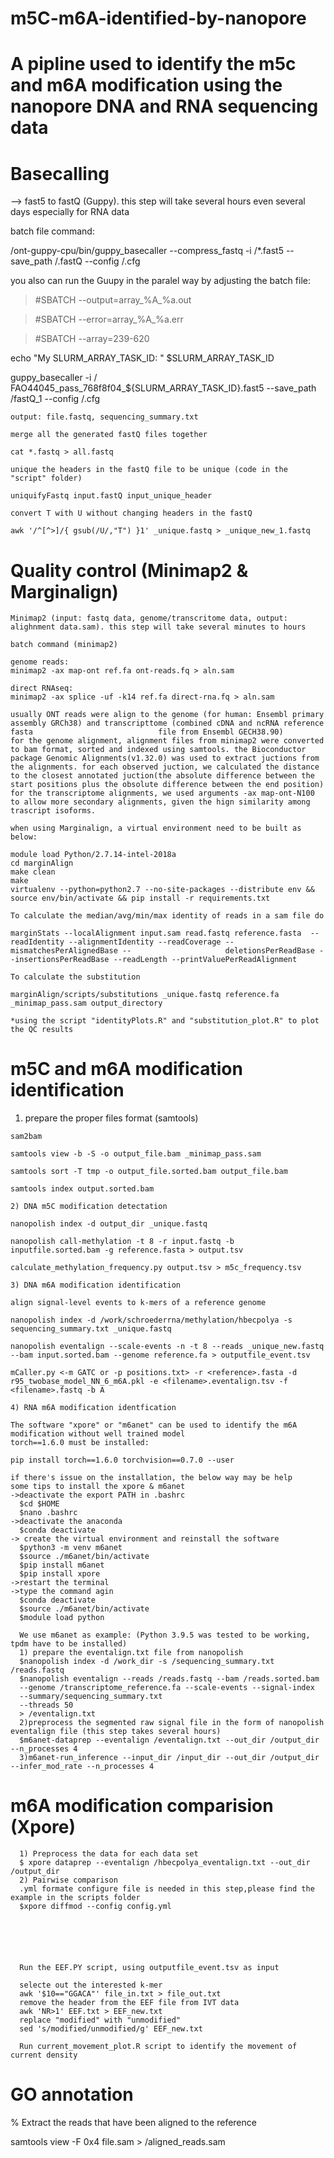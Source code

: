 # m5C-m6A-identified-by-nanopore

# A pipline used to identify the m5c and m6A modification using the nanopore DNA and RNA sequencing data

# Basecalling
--> fast5 to fastQ (Guppy). this step will take several hours even several days especially for RNA data

   batch file command:
  
   /ont-guppy-cpu/bin/guppy_basecaller --compress_fastq -i  /*.fast5 --save_path /.fastQ --config /.cfg
   
   you also can run the Guupy in the paralel way by adjusting the batch file:
   
   > #SBATCH --output=array_%A_%a.out

   > #SBATCH --error=array_%A_%a.err

   > #SBATCH --array=239-620

   echo "My SLURM_ARRAY_TASK_ID: " $SLURM_ARRAY_TASK_ID
   
   guppy_basecaller -i / FAO44045_pass_768f8f04_${SLURM_ARRAY_TASK_ID}.fast5 --save_path /fastQ_1 --config /.cfg
     
    output: file.fastq, sequencing_summary.txt
  
    merge all the generated fastQ files together
    
    cat *.fastq > all.fastq
    
    unique the headers in the fastQ file to be unique (code in the "script" folder)
    
    uniquifyFastq input.fastQ input_unique_header
    
    convert T with U without changing headers in the fastQ
    
    awk '/^[^>]/{ gsub(/U/,"T") }1' _unique.fastq > _unique_new_1.fastq
  
 # Quality control (Minimap2 & Marginalign)
 
    Minimap2 (input: fastq data, genome/transcritome data, output: alighnment data.sam). this step will take several minutes to hours
 
    batch command (minimap2)
    
    genome reads:
    minimap2 -ax map-ont ref.fa ont-reads.fq > aln.sam
    
    direct RNAseq:
    minimap2 -ax splice -uf -k14 ref.fa direct-rna.fq > aln.sam
    
    usually ONT reads were align to the genome (for human: Ensembl primary assembly GRCh38) and transcripttome (combined cDNA and ncRNA reference fasta                            file from Ensembl GECH38.90)
    for the genome alignment, alignment files from minimap2 were converted to bam format, sorted and indexed using samtools. the Bioconductor package Genomic Alignments(v1.32.0) was used to extract juctions from the alignments. for each observed juction, we calculated the distance to the closest annotated juction(the absolute difference between the start positions plus the obsolute difference between the end position)
    for the transcriptome alignments, we used arguments -ax map-ont-N100 to allow more secondary alignments, given the hign similarity among trascript isoforms.
     
    when using Marginalign, a virtual environment need to be built as below:
    
    module load Python/2.7.14-intel-2018a
    cd marginAlign
    make clean
    make
    virtualenv --python=python2.7 --no-site-packages --distribute env && source env/bin/activate && pip install -r requirements.txt
    
    To calculate the median/avg/min/max identity of reads in a sam file do
    
    marginStats --localAlignment input.sam read.fastq reference.fasta  --readIdentity --alignmentIdentity --readCoverage --mismatchesPerAlignedBase --                     deletionsPerReadBase --insertionsPerReadBase --readLength --printValuePerReadAlignment
    
    To calculate the substitution 
    
    marginAlign/scripts/substitutions _unique.fastq reference.fa _minimap_pass.sam output_directory
    
    *using the script "identityPlots.R" and "substitution_plot.R" to plot the QC results
    
  # m5C and m6A modification identification
  
   1) prepare the proper files format (samtools)
    
    sam2bam
    
    samtools view -b -S -o output_file.bam _minimap_pass.sam
    
    samtools sort -T tmp -o output_file.sorted.bam output_file.bam
    
    samtools index output.sorted.bam
    
    2) DNA m5C modification detectation
    
    nanopolish index -d output_dir _unique.fastq
    
    nanopolish call-methylation -t 8 -r input.fastq -b inputfile.sorted.bam -g reference.fasta > output.tsv
    
    calculate_methylation_frequency.py output.tsv > m5c_frequency.tsv
    
    3) DNA m6A modification identification
    
    align signal-level events to k-mers of a reference genome
    
    nanopolish index -d /work/schroederrna/methylation/hbecpolya -s sequencing_summary.txt _unique.fastq
    
    nanopolish eventalign --scale-events -n -t 8 --reads _unique_new.fastq --bam input.sorted.bam --genome reference.fa > outputfile_event.tsv
    
    mCaller.py <-m GATC or -p positions.txt> -r <reference>.fasta -d r95_twobase_model_NN_6_m6A.pkl -e <filename>.eventalign.tsv -f <filename>.fastq -b A 
    
    4) RNA m6A modification identfication
    
    The software "xpore" or "m6anet" can be used to identify the m6A modification without well trained model
    torch==1.6.0 must be installed:
    
    pip install torch==1.6.0 torchvision==0.7.0 --user
   
    if there's issue on the installation, the below way may be help
    some tips to install the xpore & m6anet
    ->deactivate the export PATH in .bashrc
      $cd $HOME
      $nano .bashrc
    ->deactivate the anaconda
      $conda deactivate
    -> create the virtual environment and reinstall the software
      $python3 -m venv m6anet
      $source ./m6anet/bin/activate
      $pip install m6anet
      $pip install xpore      
    ->restart the terminal
    ->type the command agin
      $conda deactivate
      $source ./m6anet/bin/activate
      $module load python
      
      We use m6anet as example: (Python 3.9.5 was tested to be working, tpdm have to be installed)
      1) prepare the eventalign.txt file from nanopolish
      $nanopolish index -d /work_dir -s /sequencing_summary.txt /reads.fastq
      $nanopolish eventalign --reads /reads.fastq --bam /reads.sorted.bam 
      --genome /transcriptome_reference.fa --scale-events --signal-index 
      --summary/sequencing_summary.txt 
      --threads 50 
      > /eventalign.txt
      2)preprocess the segmented raw signal file in the form of nanopolish eventalign file (this step takes several hours)
      $m6anet-dataprep --eventalign /eventalign.txt --out_dir /output_dir --n_processes 4
      3)m6anet-run_inference --input_dir /input_dir --out_dir /output_dir --infer_mod_rate --n_processes 4
      
 # m6A modification comparision (Xpore)
      1) Preprocess the data for each data set
      $ xpore dataprep --eventalign /hbecpolya_eventalign.txt --out_dir /output_dir
      2) Pairwise comparison
      .yml formate configure file is needed in this step,please find the example in the scripts folder
      $xpore diffmod --config config.yml
   
      
      


      
      Run the EEF.PY script, using outputfile_event.tsv as input
      
      selecte out the interested k-mer
      awk '$10=="GGACA"' file_in.txt > file_out.txt
      remove the header from the EEF file from IVT data
      awk 'NR>1' EEF.txt > EEF_new.txt
      replace "modified" with "unmodified"
      sed 's/modified/unmodified/g' EEF_new.txt
      
      Run current_movement_plot.R script to identify the movement of current density 
      
# GO annotation

 % Extract the reads that have been aligned to the reference
 
 samtools view -F 0x4 file.sam > /aligned_reads.sam
 
 


      
      


    


  
  
  
    






